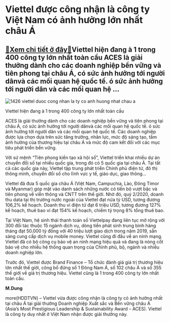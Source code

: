 Viettel được công nhận là công ty Việt Nam có ảnh hưởng lớn nhất châu Á
=======================================================================

[:gift:Xem chi tiết ở đây:gift:](https://hddtvn.com/viettel-duoc-cong-nhan-la-cong-ty-viet-nam-co-anh-huong-lon-nhat-chau-a/)Viettel hiện đang à 1 trong 400 công ty lớn nhất toàn cầu ACES là giải thưởng dành cho các doanh nghiệp bền vững và tiên phong tại châu Á, có sức ảnh hưởng tới người dânvà các mối quan hệ quốc tế. ó sức ảnh hưởng tới người dân và các mối quan hệ …
-------------------------------------------------------------------------------------------------------------------------------------------------------------------------------------------------------------------------------------------------------





![1426 viettel duoc cong nhan la ty co anh huong nhat chau a](https://haiquanonline.com.vn/stores/news_dataimages/lanntt/082020/11/09/in_article/1426_Viettel_duoc_cong_nhan_la_cong_ty_co_anh_huong_nhat_Chau_A.jpg?rt=20200811104046 "Viettel được công nhận là công ty Việt Nam có ảnh hưởng lớn nhất châu Á")


Viettel hiện đang à 1 trong 400 công ty lớn nhất toàn cầu



ACES là giải thưởng dành cho các doanh nghiệp bền vững và tiên phong tại châu Á, có sức ảnh hưởng tới người dânvà các mối quan hệ quốc tế. ó sức ảnh hưởng tới người dân và các mối quan hệ quốc tế. Các doanh nghiệp được lựa chọn dựa trên sức tăng trưởng, nhân lực, mức độ sáng tạo, tầm ảnh hưởng của thương hiệu tại châu Á và mức độ cam kết đối với các mục tiêu phát triển bền vững.


Với sứ mệnh “Tiên phong kiến tạo xã hội số”, Viettel triển khai nhiều dự án chuyển đổi số tại nhiều quốc gia, trong đó có 5 quốc gia tại châu Á. Tại tất cả các quốc gia này, Viettel tập trung phát triển Chính phủ điện tử, đô thị thông minh, chuyển đổi số cho lĩnh vực y tế, giáo dục, giao thông…


Viettel đã đưa 5 quốc gia châu Á (Việt Nam, Campuchia, Lào, Đông Timor và Myanmar) góp mặt vào danh sách những nước có tiến bộ vượt bậc và tiên phong về viễn thông và CNTT trên thế giới. Nhờ đó, quý 2/2020, doanh thu data tại thị trường nước ngoài của Viettel đạt nửa tỷ USD, tương đương 106,2% kế hoạch. Doanh thu ví điện tử đạt 6 triệu USD, tương đương 127% kế hoạch, thuê bao ví đạt 154% kế hoạch, chiếm tỷ trọng 8% tổng thuê bao.


Tại Việt Nam, hệ sinh thái thanh toán số Viettelpay đang liên tục mở rộng với 300 đối tác thuộc 15 ngành dịch vụ, dòng tiền phát sinh trung bình hàng tháng đạt 50.000 tỷ đồng với 40 triệu lượt giao dịch trong năm 2019, sẵn sàng cung cấp dịch vụ mobile money. Viettel cũng đi đầu về an ninh mạng. Viettel đã có bộ công cụ bảo vệ an ninh mạng hiệu quả và đang là nòng cốt bảo vệ cho nhiều hệ thống quan trọng của Chính phủ, bộ, ngành và nhiều doanh nghiệp lớn.


Trước đó, Viettel được Brand Finance – Tổ chức đánh giá giá trị thương hiệu lớn nhất thế giới, công bố đứng số 1 Đông Nam Á, số 102 châu Á và số 355 thế giới về giá trị thương hiệu. Viettel cũng là 1 trong 400 công ty lớn nhất toàn cầu.




**M.Dung**



more(HDDTVN) – Viettel vừa được công nhận là công ty có ảnh hưởng nhất tại châu Á tại giải thưởng Doanh nghiệp Xuất sắc và Bền vững châu Á (Asia’s Most Prestigious Leadership & Sustainability Award – ACES). Viettel là công ty duy nhất ở Việt Nam nhận được giải thưởng này.

